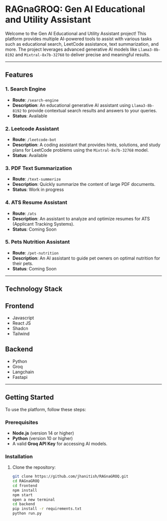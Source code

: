 # RAGnaGROQ: Gen AI Educational and Utility Assistant

Welcome to the Gen AI Educational and Utility Assistant project! This platform provides multiple AI-powered tools to assist with various tasks such as educational search, LeetCode assistance, text summarization, and more. The project leverages advanced generative AI models like `Llama3-8b-8192` and `Mixtral-8x7b-32768` to deliver precise and meaningful results.

---

## Features

### 1. **Search Engine**
   - **Route**: `/search-engine`
   - **Description**: An educational generative AI assistant using `Llama3-8b-8192` to provide contextual search results and answers to your queries.
   - **Status**: Available

### 2. **Leetcode Assistant**
   - **Route**: `/leetcode-bot`
   - **Description**: A coding assistant that provides hints, solutions, and study plans for LeetCode problems using the `Mixtral-8x7b-32768` model.
   - **Status**: Available

### 3. **PDF Text Summarization**
   - **Route**: `/text-summerize`
   - **Description**: Quickly summarize the content of large PDF documents.
   - **Status**: Work in progress

### 4. **ATS Resume Assistant**
   - **Route**: `/ats`
   - **Description**: An assistant to analyze and optimize resumes for ATS (Applicant Tracking Systems).
   - **Status**: Coming Soon

### 5. **Pets Nutrition Assistant**
   - **Route**: `/pet-nutrition`
   - **Description**: An AI assistant to guide pet owners on optimal nutrition for their pets.
   - **Status**: Coming Soon

---
## Technology Stack

## Frontend
- Javascript
- React JS
- Shadcn
- Tailwind

## Backend
- Python
- Groq
- Langchain
- Fastapi
  
---

## Getting Started

To use the platform, follow these steps:

### Prerequisites
- **Node.js** (version 14 or higher)
- **Python** (version 10 or higher)
- A valid **Groq API Key** for accessing AI models.

### Installation
1. Clone the repository:
   ```bash
   git clone https://github.com/jhanitish/RAGnaGROQ.git
   cd RAGnaGROQ
   cd frontend
   npm install
   npm start
   open a new terminal
   cd backend
   pip install -r requirements.txt
   python run.py
